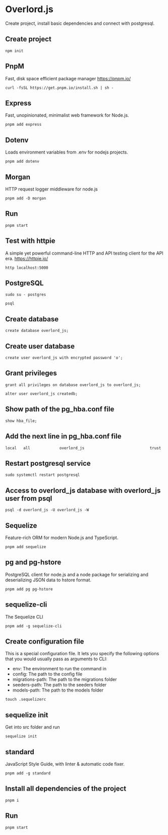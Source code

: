 # Overlord.js
Create project, install basic dependencies and connect with postgresql.

## Create project
```
npm init
```
## PnpM
Fast, disk space efficient package manager
https://pnpm.io/
```
curl -fsSL https://get.pnpm.io/install.sh | sh -
```
## Express
Fast, unopinionated, minimalist web framework for Node.js.
```
pnpm add express 
```
## Dotenv 
Loads environment variables from .env for nodejs projects. 
```
pnpm add dotenv
```
## Morgan 
HTTP request logger middleware for node.js 
```
pnpm add -D morgan
```
## Run
```
pnpm start
```
## Test with httpie
A simple yet powerful command-line HTTP and API testing client for the API era.
https://httpie.io/
```
http localhost:5000
```
## PostgreSQL
```
sudo su - postgres
```
```
psql
```
## Create database
```
create database overlord_js;
```
## Create user database
```
create user overlord_js with encrypted password 'o';
```
## Grant privileges
```
grant all privileges on database overlord_js to overlord_js;
```
```
alter user overlord_js createdb;
```
## Show path of the pg_hba.conf file
```
show hba_file;
```
## Add the next line in pg_hba.conf file
```
local   all             overlord_js                             trust
```
## Restart postgresql service
```
sudo systemctl restart postgresql
```
## Access to overlord_js database with overlord_js user from psql 
```
psql -d overlord_js -U overlord_js -W
```
## Sequelize
Feature-rich ORM for modern Node.js and TypeScript.
```
pnpm add sequelize
```
## pg and pg-hstore
PostgreSQL client for node.js and a node package for serializing and deserializing JSON data to hstore format.
```
pnpm add pg pg-hstore
```
## sequelize-cli
The Sequelize CLI 
```
pnpm add -g sequelize-cli
```
## Create configuration file
This is a special configuration file. It lets you specify the following options that you would usually pass as arguments to CLI:
* env: The environment to run the command in
* config: The path to the config file
* migrations-path: The path to the migrations folder
* seeders-path: The path to the seeders folder
* models-path: The path to the models folder
```
touch .sequelizerc
```
## sequelize init
Get into src folder and run 
```
sequelize init
```
## standard
JavaScript Style Guide, with linter & automatic code fixer.
```
pnpm add -g standard
```
## Install all dependencies of the project
```
pnpm i
```
## Run
```
pnpm start
```

